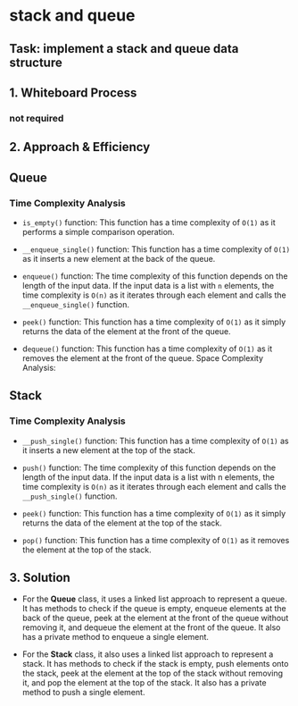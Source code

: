 # stack and queue

## Task: implement a stack and queue data structure

## 1. Whiteboard Process

### not required

## 2. Approach & Efficiency

## Queue

### Time Complexity Analysis

* ```is_empty()``` function: This function has a time complexity of ```O(1)``` as it performs a simple comparison operation.

* ```__enqueue_single()``` function: This function has a time complexity of ```O(1)``` as it inserts a new element at the back of the queue.

* ```enqueue()``` function: The time complexity of this function depends on the length of the input data. If the input data is a list with ```n``` elements, the time complexity is ```O(n)``` as it iterates through each element and calls the ```__enqueue_single()``` function.

* ```peek()``` function: This function has a time complexity of ```O(1)``` as it simply returns the data of the element at the front of the queue.

* d```equeue()``` function: This function has a time complexity of ```O(1)``` as it removes the element at the front of the queue.
Space Complexity Analysis:

## Stack

### Time Complexity Analysis

* ```__push_single()``` function: This function has a time complexity of ```O(1)``` as it inserts a new element at the top of the stack.

* ```push()``` function: The time complexity of this function depends on the length of the input data. If the input data is a list with n elements, the time complexity is ```O(n)``` as it iterates through each element and calls the ```__push_single()``` function.

* ```peek()``` function: This function has a time complexity of ```O(1)``` as it simply returns the data of the element at the top of the stack.

* ```pop()``` function: This function has a time complexity of ```O(1)``` as it removes the element at the top of the stack.

## 3. Solution

* For the **Queue** class, it uses a linked list approach to represent a queue. It has methods to check if the queue is empty, enqueue elements at the back of the queue, peek at the element at the front of the queue without removing it, and dequeue the element at the front of the queue. It also has a private method to enqueue a single element.

* For the **Stack** class, it also uses a linked list approach to represent a stack. It has methods to check if the stack is empty, push elements onto the stack, peek at the element at the top of the stack without removing it, and pop the element at the top of the stack. It also has a private method to push a single element.

